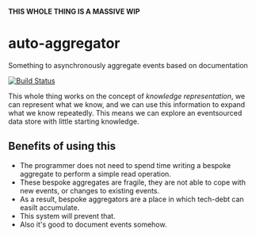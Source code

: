 **THIS WHOLE THING IS A MASSIVE WIP**

# auto-aggregator
Something to asynchronously aggregate events based on documentation

[![Build Status](https://travis-ci.com/petereast/auto-aggregator.svg?token=EWWgC6LaBqjXrVpoahqn&branch=master)](https://travis-ci.com/petereast/auto-aggregator)

This whole thing works on the concept of *knowledge representation*, we can represent what we know,
and we can use this information to expand what we know repeatedly. This means we can explore an eventsourced
data store with little starting knowledge.

## Benefits of using this
- The programmer does not need to spend time writing a bespoke aggregate to perform a simple read operation.
- These bespoke aggregates are fragile, they are not able to cope with new events, or changes to existing events.
- As a result, bespoke aggregators are a place in which tech-debt can easilt accumulate.
- This system will prevent that.
- Also it's good to document events somehow.
